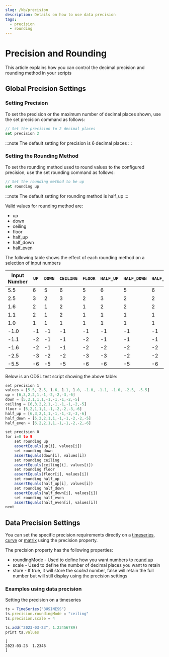 ```yaml
---
slug: /kb/precision
description: Details on how to use data precision
tags:
  - precision
  - rounding
---
```

Precision and Rounding
======================================

This article explains how you can control the decimal precision and rounding method in your scripts

## Global Precision Settings

### Setting Precision

To set the precision or the maximum number of decimal places shown, use the set precision command as follows:
```js
// Set the precision to 2 decimal places
set precision 2
```
:::note
The default setting for precision is 6 decimal places
:::

### Setting the Rounding Method

To set the rounding method used to round values to the configured precision, use the set rounding command as follows:
```js
// Set the rounding method to be up
set rounding up
```
:::note
The default setting for rounding method is half_up
:::

Valid values for rounding method are:

*   up    
*   down    
*   ceiling    
*   floor    
*   half_up    
*   half_down    
*   half_even
    

The following table shows the effect of each rounding method on a selection of input numbers

|Input Number|`UP`|`DOWN`|`CEILING`|`FLOOR`|`HALF_UP`|`HALF_DOWN`|`HALF_EVEN`|
|-|-|-|-|-|-|-|-|
|5.5|6|5|6|5|6|5|6|
|2.5|3|2|3|2|3|2|2|
|1.6|2|1|2|1|2|2|2|
|1.1|2|1|2|1|1|1|1|
|1.0|1|1|1|1|1|1|1|
|-1.0|-1|-1|-1|-1|-1|-1|-1|
|-1.1|-2|-1|-1|-2|-1|-1|-1|
|-1.6|-2|-1|-1|-2|-2|-2|-2|
|-2.5|-3|-2|-2|-3|-3|-2|-2|
|-5.5|-6|-5|-5|-6|-6|-5|-6|

Below is an ODSL test script showing the above table:

```js
set precision 1
values = [5.5, 2.5, 1.6, 1.1, 1.0, -1.0, -1.1, -1.6, -2.5, -5.5]
up = [6,3,2,2,1,-1,-2,-2,-3,-6]
down = [5,2,1,1,1,-1,-1,-1,-2,-5]
ceiling = [6,3,2,2,1,-1,-1,-1,-2,-5]
floor = [5,2,1,1,1,-1,-2,-2,-3,-6]
half_up = [6,3,2,1,1,-1,-1,-2,-3,-6]
half_down = [5,2,2,1,1,-1,-1,-2,-2,-5]
half_even = [6,2,2,1,1,-1,-1,-2,-2,-6]

set precision 0
for i=0 to 9
    set rounding up
    assertEquals(up[i], values[i])
    set rounding down
    assertEquals(down[i], values[i])
    set rounding ceiling
    assertEquals(ceiling[i], values[i])
    set rounding floor
    assertEquals(floor[i], values[i])
    set rounding half_up
    assertEquals(half_up[i], values[i])
    set rounding half_down
    assertEquals(half_down[i], values[i])
    set rounding half_even
    assertEquals(half_even[i], values[i])
next
```

## Data Precision Settings
You can set the specific precision requirements directly on a [timeseries](/docs/odsl/variable/timeseries), [curve](/docs/odsl/variable/curve) or [matrix](/docs/odsl/variable/matrix) using the precision property.

The precision property has the following properties:
* roundingMode - Used to define how you want numbers to [round up](/docs/kb/precision#setting-the-rounding-method)
* scale - Used to define the number of decimal places you want to retain
* store - If true, it will store the *scaled* number, false will retain the full number but will still display using the precision settings

### Examples using data precision
Setting the precision on a timeseries

```js
ts = TimeSeries("BUSINESS")
ts.precision.roundingMode = "ceiling"
ts.precision.scale = 4

ts.add("2023-03-23", 1.23456789)
print ts.values
```
```
[
2023-03-23	1.2346
]
```